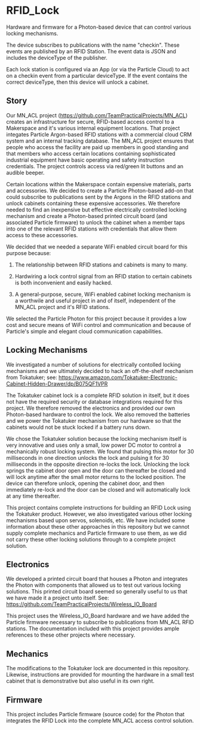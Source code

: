 # RFID_Lock

Hardware and firmware for a Photon-based device that can control various locking mechanisms.

The device subscribes to publications with the name "checkin". These events are published by an RFID Station. The event data is JSON and includes the deviceType of the publisher.

Each lock station is configured via an App (or via the Particle Cloud) to act on a checkin event from a particular deviceType. If the event contains the correct deviceType, then this device will unlock a cabinet.

## Story
Our MN_ACL project (https://github.com/TeamPracticalProjects/MN_ACL) creates an infrastructure for secure, 
RFID-based access control to a Makerspace and it's various internal equipment locations.  That project integates
Particle Argon-based RFID stations with a commercial cloud CRM system and an internal tracking database.
The MN_ACL project ensures that people who access the facility are paid up members in good standing and that
members who access certain locations containing sophisticated industrial equipment have basic operating 
and safety instruction credentials.  The project controls access via red/green lit buttons and an audible beeper.

Certain locations within the Makerspace contain expensive materials, parts and accessories.  We decided to create 
a Particle Photon-based add-on that could subscribe to publications sent by the Argons in the RFID stations
and unlock cabinets containing these expensive accessories.  We therefore needed to find an inexpensive but 
effective electrically controlled locking mechanism and create a Photon-based printed circuit board (and
associated Particle firmware) to unlock the cabinet when a member taps into one of the relevant RFID
stations with credentials that allow them access to these accessories.

We decided that we needed a separate WiFi enabled circuit board for this purpose because:

1. The relationship between RFID stations and cabinets is many to many.

2. Hardwiring a lock control signal from an RFID station to certain cabinets is both inconvenient
and easily hacked.

3. A general-purpose, secure, WiFi enabled cabinet locking mechanism is a worthwile and useful project
in and of itself, independent of the MN_ACL project and it's RFID stations.

We selected the Particle Photon for this project because it provides a low cost and secure means of WiFi
control and communication and because of Particle's simple and elegant cloud communication capabilities.

## Locking Mechanisms
We investigated a number of solutions for electrically contolled locking mechanisms and we ultimately
decided to hack an off-the-shelf mechanism from Tokatuker; see: 
https://www.amazon.com/Tokatuker-Electronic-Cabinet-Hidden-Drawer/dp/B075QF1VPR

The Tokatuker cabinet lock is a complete RFID solution in itself, but it does not have the required 
security or database integrations required for this project.  We therefore removed the electronics 
and provided our own Photon-based hardware to control the lock.  We also removed the batteries and 
we power the Tokatuker mechanism from our hardware so that the cabinets would not be stuck locked 
if a battery runs down.

We chose the Tokatuker solution because the locking mechanism itself is very innovative and uses only
a small, low power DC motor to control a mechanically robust locking system.  We found that pulsing this
motor for 30 milliseconds in one direction unlocks the lock and pulsing it for 30 milliseconds in the 
opposite direction re-locks the lock.  Unlocking the lock springs the cabinet door open and the door can
thereafter be closed and will lock anytime after the small motor returns to the locked position. The 
device can therefore unlock, opening the cabinet door, and then immediately re-lock and the door can 
be closed and will automatically lock at any time thereafter.

This project contains complete instructions for building an RFID Lock using the Tokatuker product.
However, we also investigated various other locking mechanisms based upon servos, solenoids, etc.
We have included some information about these other approaches in this repository but we cannot
supply complete mechanics and Particle firmware to use them, as we did not carry these other locking
solutions through to a complete project solution.

## Electronics
We developed a printed circuit board that houses a Photon and integrates the Photon with components
that allowed us to test out various locking solutions.  This printed circuit board seemed so generally
useful to us that we have made it a project unto itself.  See: 
https://github.com/TeamPracticalProjects/Wireless_IO_Board

This project uses the Wireless_IO_Board hardware and we have added the Particle firmware necessary
to subscribe to publications from MN_ACL RFID stations.  The documentation included with this project
provides ample references to these other projects where necessary.

## Mechanics
The modifications to the Tokatuker lock are documented in this repository.  Likewise, instructions
are provided for mounting the hardware in a small test cabinet that is demonstrative but also
useful in its own right.

## Firmware
This project includes Particle firmware (source code) for the Photon that integrates the RFID Lock
into the complete MN_ACL access control solution.


